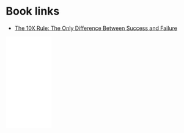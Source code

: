 # Book links

* [The 10X Rule: The Only Difference Between Success and Failure](https://amzn.to/40lbu3F)

<iframe sandbox="allow-popups allow-scripts allow-modals allow-forms allow-same-origin" style="width:120px;height:240px;" marginwidth="0" marginheight="0" scrolling="no" frameborder="0" src="//ws-in.amazon-adsystem.com/widgets/q?ServiceVersion=20070822&OneJS=1&Operation=GetAdHtml&MarketPlace=IN&source=ss&ref=as_ss_li_til&ad_type=product_link&tracking_id=meliorism-21&language=en_IN&marketplace=amazon&region=IN&placement=0470627603&asins=0470627603&linkId=dda9a166dda4fbf0225dda63eeedcc91&show_border=true&link_opens_in_new_window=true"></iframe>

